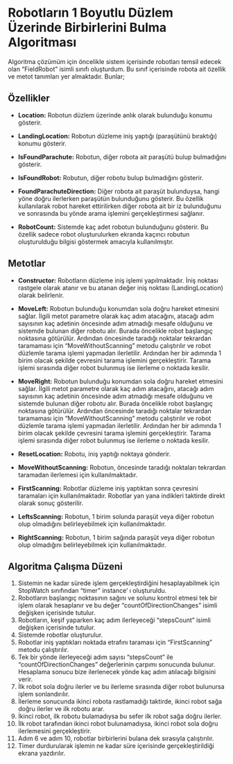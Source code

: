 # Robotların 1 Boyutlu Düzlem Üzerinde Birbirlerini Bulma Algoritması

Algoritma çözümüm için öncelikle sistem içerisinde robotları temsil edecek olan “FieldRobot” isimli sınıfı oluşturdum. Bu sınıf içerisinde robota ait özellik ve metot tanımları yer almaktadır. Bunlar;

##	Özellikler
-	**Location:** Robotun düzlem üzerinde anlık olarak bulunduğu konumu gösterir.

- **LandingLocation:** Robotun düzleme iniş yaptığı (paraşütünü bıraktığı) konumu gösterir.

- **IsFoundParachute:** Robotun, diğer robota ait paraşütü bulup bulmadığını gösterir.

- **IsFoundRobot:** Robutun, diğer robotu bulup bulmadığını gösterir.

- **FoundParachuteDirection:** Diğer robota ait paraşüt bulunduysa, hangi yöne doğru ilerlerken paraşütün bulunduğunu gösterir. Bu özellik kullanılarak robot hareket ettirilirken diğer robota ait bir iz bulunduğunu ve sonrasında bu yönde arama işlemini gerçekleştirmesi sağlanır.

- **RobotCount:** Sistemde kaç adet robotun bulunduğunu gösterir. Bu özellik sadece robot oluşturulurken ekranda kaçıncı robutun oluşturulduğu bilgisi göstermek amacıyla kullanılmıştır.

## Metotlar
- **Constructor:** Robotların düzleme iniş işlemi yapılmaktadır. İniş noktası rastgele olarak atanır ve bu atanan değer iniş noktası (LandingLocation) olarak belirlenir.

- **MoveLeft:** Robotun bulunduğu konumdan sola doğru hareket etmesini sağlar. İlgili metot parametre olarak kaç adım atacağını, atacağı adım sayısının kaç adetinin öncesinde adım atmadığı mesafe olduğunu ve sistemde bulunan diğer robotu alır. Burada öncelikle robot başlangıç noktasına götürülür. Ardından öncesinde taradığı noktalar tekrardan taramaması için “MoveWithoutScanning” metodu çalıştırılır ve robot düzlemle tarama işlemi yapmadan ilerletilir. Ardından her bir adımında 1 birim olacak şekilde çevresini tarama işlemini gerçekleştirir. Tarama işlemi sırasında diğer robot bulunmuş ise ilerleme o noktada kesilir.

- **MoveRight:** Robotun bulunduğu konumdan sola doğru hareket etmesini sağlar. İlgili metot parametre olarak kaç adım atacağını, atacağı adım sayısının kaç adetinin öncesinde adım atmadığı mesafe olduğunu ve sistemde bulunan diğer robotu alır. Burada öncelikle robot başlangıç noktasına götürülür. Ardından öncesinde taradığı noktalar tekrardan taramaması için “MoveWithoutScanning” metodu çalıştırılır ve robot düzlemle tarama işlemi yapmadan ilerletilir. Ardından her bir adımında 1 birim olacak şekilde çevresini tarama işlemini gerçekleştirir. Tarama işlemi sırasında diğer robot bulunmuş ise ilerleme o noktada kesilir.

- **ResetLocation:** Robotu, iniş yaptığı noktaya gönderir.

- **MoveWithoutScanning:** Robotun, öncesinde taradığı noktaları tekrardan taramadan ilerlemesi için kullanılmaktadır.

- **FirstScanning:** Robotlar düzleme iniş yaptıktan sonra çevresini taramaları için kullanılmaktadır. Robotlar yan yana indikleri taktirde direkt olarak sonuç gösterilir.

- **LeftsScanning:** Robotun, 1 birim solunda paraşüt veya diğer robotun olup olmadığını belirleyebilmek için kullanılmaktadır.

- **RightScanning:** Robotun, 1 birim sağında paraşüt veya diğer robotun olup olmadığını belirleyebilmek için kullanılmaktadır.

## Algoritma Çalışma Düzeni
1.	Sistemin ne kadar sürede işlem gerçekleştirdiğini hesaplayabilmek için StopWatch sınıfından “timer” instance’ ı oluşturuldu.
2.	Robotların başlangıç noktasının sağını ve solunu kontrol etmesi tek bir işlem olarak hesaplanır ve bu değer “countOfDirectionChanges” isimli değişken içerisinde tutulur.
3.	Robotların, keşif yaparken kaç adım ilerleyeceği “stepsCount” isimli değişken içerisinde tutulur.
4.	Sistemde robotlar oluşturulur.
5.	Robotlar iniş yaptıkları noktada etrafını taraması için “FirstScanning” metodu çalıştırılır.
6.	Tek bir yönde ilerleyeceği adım sayısı “stepsCount” ile “countOfDirectionChanges” değerlerinin çarpımı sonucunda bulunur. Hesaplama sonucu bize ilerlenecek yönde kaç adım atılacağı bilgisini verir.
7.	İlk robot sola doğru ilerler ve bu ilerleme sırasında diğer robot bulunursa işlem sonlandırılır.
8.	İlerleme sonucunda ikinci robota rastlamadığı taktirde, ikinci robot sağa doğru ilerler ve ilk robotu arar.
9.	İkinci robot, ilk robotu bulamadıysa bu sefer ilk robot sağa doğru ilerler.
10.	İlk robot tarafından ikinci robot bulunamadıysa, ikinci robot sola doğru ilerlemesini gerçekleştirir.
11.	Adım 6 ve adım 10, robotlar birbirlerini bulana dek sırasıyla çalıştırılır.
12.	Timer durdurularak işlemin ne kadar süre içerisinde gerçekleştirildiği ekrana yazdırılır.
